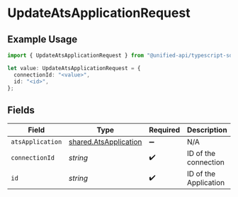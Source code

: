 # UpdateAtsApplicationRequest

## Example Usage

```typescript
import { UpdateAtsApplicationRequest } from "@unified-api/typescript-sdk/sdk/models/operations";

let value: UpdateAtsApplicationRequest = {
  connectionId: "<value>",
  id: "<id>",
};
```

## Fields

| Field                                                                 | Type                                                                  | Required                                                              | Description                                                           |
| --------------------------------------------------------------------- | --------------------------------------------------------------------- | --------------------------------------------------------------------- | --------------------------------------------------------------------- |
| `atsApplication`                                                      | [shared.AtsApplication](../../../sdk/models/shared/atsapplication.md) | :heavy_minus_sign:                                                    | N/A                                                                   |
| `connectionId`                                                        | *string*                                                              | :heavy_check_mark:                                                    | ID of the connection                                                  |
| `id`                                                                  | *string*                                                              | :heavy_check_mark:                                                    | ID of the Application                                                 |